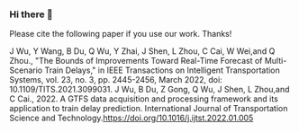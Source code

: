 ### Hi there 👋

<!--
**wujianqing/wujianqing** is a ✨ _special_ ✨ repository because its `README.md` (this file) appears on your GitHub profile.

Here are some ideas to get you started:

- 🔭 I’m currently working on ...
- 🌱 I’m currently learning ...
- 👯 I’m looking to collaborate on ...
- 🤔 I’m looking for help with ...
- 💬 Ask me about ...
- 📫 How to reach me: ...
- 😄 Pronouns: ...
- ⚡ Fun fact: ...
-->

Please cite the following paper if you use our work. Thanks!

J Wu, Y Wang, B Du, Q Wu, Y Zhai, J Shen, L Zhou, C Cai, W Wei,and Q Zhou., "The Bounds of Improvements Toward Real-Time Forecast of Multi-Scenario Train Delays," in IEEE Transactions on Intelligent Transportation Systems, vol. 23, no. 3, pp. 2445-2456, March 2022, doi: 10.1109/TITS.2021.3099031.
J Wu, B Du, Z Gong, Q Wu, J Shen, L Zhou,and C Cai., 2022. A GTFS data acquisition and processing framework and its application to train delay prediction. International Journal of Transportation Science and Technology.https://doi.org/10.1016/j.ijtst.2022.01.005
